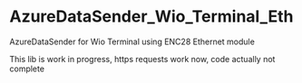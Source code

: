 # AzureDataSender_Wio_Terminal_Eth

AzureDataSender for Wio Terminal using ENC28 Ethernet module

This lib is work in progress, https requests work now,
code actually not complete

